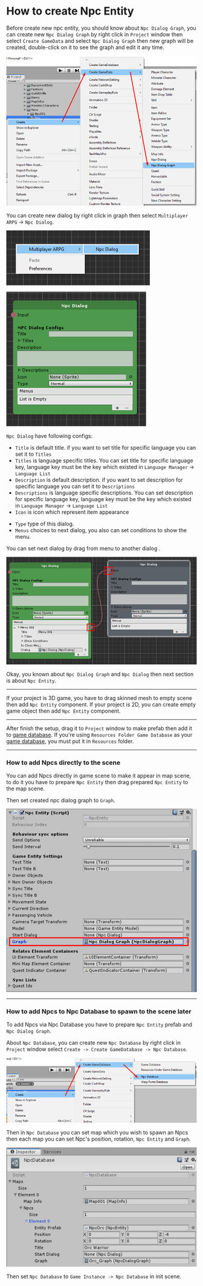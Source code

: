 # How to create Npc Entity

Before create new npc entity, you should know about `Npc Dialog Graph`, you can create new `Npc Dialog Graph` by right click in `Project` window then select `Create GameData` and select `Npc Dialog Graph` then new graph will be created, double-click on it to see the graph and edit it any time.

![](../images/npcs/001.png)

You can create new dialog by right click in graph then select `Multiplayer ARPG` -> `Npc Dialog`.

![](../images/npcs/002.png)

![](../images/npcs/003.png)

`Npc Dialog` have following configs:

- `Title` is default title. if you want to set title for specific language you can set it to `Titles`
- `Titles` is language specific titles. You can set title for specific language key, language key must be the key which existed in `Language Manager` -> `Language List`
- `Description` is default description. if you want to set description for specific language you can set it to `Descriptions`
- `Descriptions` is language specific descriptions. You can set description for specific language key, language key must be the key which existed in `Language Manager` -> `Language List`
- `Icon` is icon which represent item appearance
*   `Type` type of this dialog.
*   `Menus` choices to next dialog, you also can set conditions to show the menu.

You can set next dialog by drag from menu to another dialog .

![](../images/npcs/004.png)

Okay, you known about `Npc Dialog Graph` and `Npc Dialog` then next section is about `Npc Entity`.

* * *

If your project is 3D game, you have to drag skinned mesh to empty scene then add `Npc Entity` component. If your project is 2D, you can create empty game object then add `Npc Entity` component.

* * *

After finish the setup, drag it to `Project` window to make prefab then add it to [game database](pages/103-game-database.md). If you're using `Resources Folder Game Database` as your [game database](pages/103-game-database.md), you must put it in `Resources` folder.
* * *

### How to add Npcs directly to the scene

You can add Npcs directly in game scene to make it appear in map scene, to do it you have to prepare `Npc Entity` then drag prepared `Npc Entity` to the map scene.

Then set created npc dialog graph to `Graph`.

![](../images/npcs/005.png)

* * *

### How to add Npcs to Npc Database to spawn to the scene later

To add Npcs via Npc Database you have to prepare `Npc Entity` prefab and `Npc Dialog Graph`.

About `Npc Database`, you can create new `Npc Database` by right click in `Project` window select `Create -> Create GameDatabase -> Npc Database`.

![](../images/npcs/006.png)

Then in `Npc Database` you can set map which you wish to spawn an Npcs then each map you can set Npc's position, rotation, `Npc Entity` and `Graph`.

![](../images/npcs/007.png)

Then set `Npc Database` to `Game Instance -> Npc Database` in init scene.